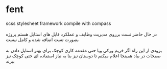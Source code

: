 # fent
scss stylesheet framework compile with compass <br><br>
در حال حاضر تست برروی مدیریت وظایف و عملکرد فایل های استایل هستم پروژه بصورت تست اضافه شده و کامل نیست<br><br>
بزودی از این راه اگر فریم ورکی ویا حتی مقدمه کاری کوچک برای بهتر استایل دادن به صفحات در بیاد همینجا اعلام میکنم تا دوستان نیز بنا به نیاز استفاده ای حتی کوچک نیز ببرند
<br><br>
